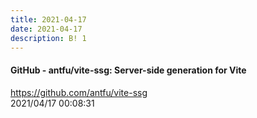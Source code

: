 ```yaml
---
title: 2021-04-17
date: 2021-04-17
description: B! 1
---
```


#### GitHub - antfu/vite-ssg: Server-side generation for Vite
https://github.com/antfu/vite-ssg<br>
2021/04/17 00:08:31<br>


